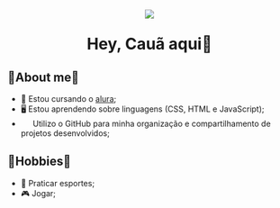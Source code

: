 <h1 align="center"> 
<img src="https://i.pinimg.com/originals/b0/07/f0/b007f0adc278a79dcc7e4807bdf41629.jpg" />
<p>Hey, Cauã aqui👋</p>
</h1>

## 📌About me📌


- 📝 Estou cursando o [alura](https://www.alura.com.br);
- 🖥️ Estou aprendendo sobre linguagens (CSS, HTML e JavaScript);
- <img src="https://cdn-icons-png.flaticon.com/512/25/25231.png" height="17" width="17"/> Utilizo o GitHub para minha organização e compartilhamento de projetos desenvolvidos;

## 📍Hobbies📍
- 🏀 Praticar esportes;
- 🎮 Jogar;
